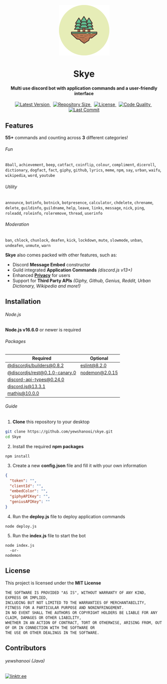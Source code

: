 <p align="center">
    <img src=".github/readme_icon.png" width="161" height="161"/>
</p>

<h1 align="center">
    Skye
    <br>
</h1>

<h4 align="center">Multi use discord bot with application commands and a user-friendly interface</h4>

<p align="center">
        <a href="https://github.com/yewshanooi/skye/releases/">
            <img alt="Latest Version" src="https://img.shields.io/github/v/release/yewshanooi/skye?include_prereleases&style=flat-square">
        </a>
    &nbsp;
        <a href="https://github.com/yewshanooi/skye/">
            <img alt="Repository Size" src="https://img.shields.io/github/repo-size/yewshanooi/skye?style=flat-square">
        </a>
    &nbsp;
        <a href="https://github.com/yewshanooi/skye/blob/main/LICENSE">
            <img alt="License" src="https://img.shields.io/github/license/yewshanooi/skye?style=flat-square">
        </a>
    &nbsp;
        <a href="https://www.codefactor.io/repository/github/yewshanooi/skye/">
            <img alt="Code Quality" src="https://img.shields.io/codefactor/grade/github/yewshanooi/skye?style=flat-square">
        </a>
    &nbsp;
        <a href="https://github.com/yewshanooi/skye/commits/">
            <img alt="Last Commit" src="https://img.shields.io/github/last-commit/yewshanooi/skye?style=flat-square">
        </a>
</p>

## Features
**55+** commands and counting across **3** different categories!
###### Fun
`8ball`, `achievement`, `beep`, `catfact`, `coinflip`, `colour`, `compliment`, `diceroll`, `dictionary`, `dogfact`, `fact`, `giphy`, `github`, `lyrics`, `meme`, `npm`, `say`, `urban`, `waifu`, `wikipedia`, `word`, `youtube`

###### Utility
`announce`, `botinfo`, `botnick`, `botpresence`, `calculator`, `chdelete`, `chrename`, `delete`, `guildinfo`, `guildname`, `help`, `leave`, `links`, `message`, `nick`, `ping`, `roleadd`, `roleinfo`, `roleremove`, `thread`, `userinfo`

###### Moderation
`ban`, `chlock`, `chunlock`, `deafen`, `kick`, `lockdown`, `mute`, `slowmode`, `unban`, `undeafen`, `unmute`, `warn`

**Skye** also comes packed with other features, such as:
- Discord **Message Embed** constructor
- Guild integrated **Application Commands** *(discord.js v13+)*
- Enhanced [**Privacy**](https://skyebot.weebly.com/privacy.html) for users
- Support for **Third Party APIs** *(Giphy, Github, Genius, Reddit, Urban Dictionary, Wikipedia and more!)*

## Installation
###### Node.js
**Node.js v16.6.0** or newer is required

###### Packages
<table>
  <thead>
    <tr>
      <th>Required</th>
      <th>Optional</th>
    </tr>
  </thead>
  <tbody>
    <tr>
      <td><a href="https://www.npmjs.com/package/@discordjs/builders">@discordjs/builders@0.8.2</a></td>
      <td><a href="https://www.npmjs.com/package/eslint">eslint@8.2.0</a></td>
    </tr>
    <tr>
      <td><a href="https://www.npmjs.com/package/@discordjs/rest">@discordjs/rest@0.1.0-canary.0</a></td>
      <td><a href="https://www.npmjs.com/package/nodemon">nodemon@2.0.15</a></td>
    </tr>
    <tr>
      <td><a href="https://www.npmjs.com/package/discord-api-types">discord-api-types@0.24.0</a></td>
      <td></td>
    </tr>
    <tr>
      <td><a href="https://www.npmjs.com/package/discord.js">discord.js@13.3.1</a></td>
      <td></td>
    </tr>
    <tr>
      <td><a href="https://www.npmjs.com/package/mathjs">mathjs@10.0.0</a></td>
      <td></td>
    </tr>
  </tbody>
</table>

###### Guide
1. **Clone** this repository to your desktop
```sh
git clone https://github.com/yewshanooi/skye.git
cd Skye
```
2. Install the required **npm packages**
```
npm install
```
3. Create a new **config.json** file and fill it with your own information
```json
{
  "token": "",
  "clientId": "",
  "embedColor": "",
  "giphyAPIKey": "",
  "geniusAPIKey": ""
}
```
4. Run the **deploy.js** file to deploy application commands
```
node deploy.js
```
5. Run the **index.js** file to start the bot
```
node index.js
  -or-
nodemon
```

## License
This project is licensed under the **MIT License**
```
THE SOFTWARE IS PROVIDED "AS IS", WITHOUT WARRANTY OF ANY KIND, EXPRESS OR IMPLIED, 
INCLUDING BUT NOT LIMITED TO THE WARRANTIES OF MERCHANTABILITY, FITNESS FOR A PARTICULAR PURPOSE AND NONINFRINGEMENT. 
IN NO EVENT SHALL THE AUTHORS OR COPYRIGHT HOLDERS BE LIABLE FOR ANY CLAIM, DAMAGES OR OTHER LIABILITY, 
WHETHER IN AN ACTION OF CONTRACT, TORT OR OTHERWISE, ARISING FROM, OUT OF OR IN CONNECTION WITH THE SOFTWARE OR 
THE USE OR OTHER DEALINGS IN THE SOFTWARE.
```

## Contributors
###### yewshanooi (Java)
[![linktr.ee](https://img.shields.io/badge/linktree-black?style=for-the-badge&logo=linktree&logoColor=28be7a)](https://linktr.ee/yewshanooi)

